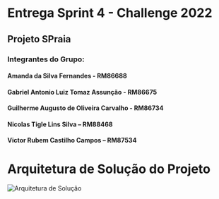 # Entrega Sprint 4 - Challenge 2022

## Projeto SPraia

### Integrantes do Grupo:

#### Amanda da Silva Fernandes - RM86688 
#### Gabriel Antonio Luiz Tomaz Assunção - RM86675
#### Guilherme Augusto de Oliveira Carvalho - RM86734 
#### Nicolas Tigle Lins Silva – RM88468 
#### Victor Rubem Castilho Campos – RM87534 

# Arquitetura de Solução do Projeto

![Arquitetura de Solução](https://user-images.githubusercontent.com/79977687/196061345-5efdf30f-1afc-40bc-a341-a386aab1ff9c.jpg)
